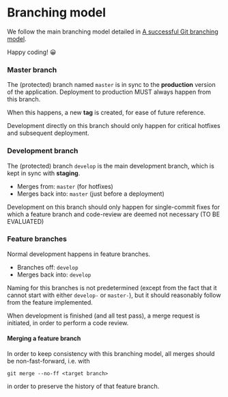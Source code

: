 # Branching model

We follow the main branching model detailed in [A successful Git branching model](http://nvie.com/posts/a-successful-git-branching-model/).

Happy coding! :grinning:

### Master branch

The (protected) branch named `master` is in sync to the **production** version of the application. Deployment to production MUST always happen from this branch.

When this happens, a new **tag** is created, for ease of future reference.

Development directly on this branch should only happen for critical hotfixes and subsequent deployment.

### Development branch

The (protected) branch `develop` is the main development branch, which is kept in sync with **staging**.

* Merges from: `master` (for hotfixes)
* Merges back into: `master` (just before a deployment)

Development on this branch should only happen for single-commit fixes for which a feature branch and code-review are deemed not necessary (TO BE EVALUATED)

### Feature branches

Normal development happens in feature branches.

* Branches off: `develop`
* Merges back into: `develop`

Naming for this branches is not predetermined (except from the fact that it cannot start with either `develop-` or `master-`), but it should reasonably follow from the feature implemented.

When development is finished (and all test pass), a merge request is initiated, in order to perform a code review.

#### Merging a feature branch

In order to keep consistency with this branching model, all merges should be non-fast-forward, i.e. with

    git merge --no-ff <target branch>

in order to preserve the history of that feature branch.
